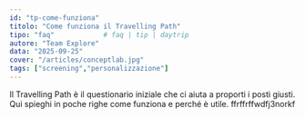 ```yaml
---
id: "tp-come-funziona"
titolo: "Come funziona il Travelling Path"
tipo: "faq"            # faq | tip | daytrip
autore: "Team Explore"
data: "2025-09-25"
cover: "/articles/conceptlab.jpg"
tags: ["screening","personalizzazione"]
---
```

Il Travelling Path è il questionario iniziale che ci aiuta a proporti i posti giusti.
Qui spieghi in poche righe come funziona e perché è utile.
ffrffrffwdfj3norkf
